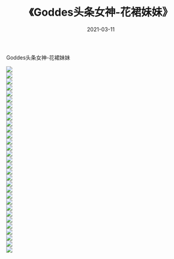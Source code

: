 ﻿---
layout: post
title:  《Goddes头条女神-花裙妹妹》
date:   2021-03-11
img: http://img.660000.xyz/Sharelink/网络美图/2021/Goddes头条女神-花裙妹妹/000.jpg
categories: [美女, 清纯, 唯美]
---

Goddes头条女神-花裙妹妹

  ![](http://img.660000.xyz/Sharelink/网络美图/2021/Goddes头条女神-花裙妹妹/001.jpg) <br> ![](http://img.660000.xyz/Sharelink/网络美图/2021/Goddes头条女神-花裙妹妹/002.jpg) <br> ![](http://img.660000.xyz/Sharelink/网络美图/2021/Goddes头条女神-花裙妹妹/003.jpg) <br> ![](http://img.660000.xyz/Sharelink/网络美图/2021/Goddes头条女神-花裙妹妹/004.jpg) <br> ![](http://img.660000.xyz/Sharelink/网络美图/2021/Goddes头条女神-花裙妹妹/005.jpg) <br> ![](http://img.660000.xyz/Sharelink/网络美图/2021/Goddes头条女神-花裙妹妹/006.jpg) <br> ![](http://img.660000.xyz/Sharelink/网络美图/2021/Goddes头条女神-花裙妹妹/007.jpg) <br> ![](http://img.660000.xyz/Sharelink/网络美图/2021/Goddes头条女神-花裙妹妹/008.jpg) <br> ![](http://img.660000.xyz/Sharelink/网络美图/2021/Goddes头条女神-花裙妹妹/009.jpg) <br> ![](http://img.660000.xyz/Sharelink/网络美图/2021/Goddes头条女神-花裙妹妹/010.jpg) <br> ![](http://img.660000.xyz/Sharelink/网络美图/2021/Goddes头条女神-花裙妹妹/011.jpg) <br> ![](http://img.660000.xyz/Sharelink/网络美图/2021/Goddes头条女神-花裙妹妹/012.jpg) <br> ![](http://img.660000.xyz/Sharelink/网络美图/2021/Goddes头条女神-花裙妹妹/013.jpg) <br> ![](http://img.660000.xyz/Sharelink/网络美图/2021/Goddes头条女神-花裙妹妹/014.jpg) <br> ![](http://img.660000.xyz/Sharelink/网络美图/2021/Goddes头条女神-花裙妹妹/015.jpg) <br> ![](http://img.660000.xyz/Sharelink/网络美图/2021/Goddes头条女神-花裙妹妹/016.jpg) <br> ![](http://img.660000.xyz/Sharelink/网络美图/2021/Goddes头条女神-花裙妹妹/017.jpg) <br> ![](http://img.660000.xyz/Sharelink/网络美图/2021/Goddes头条女神-花裙妹妹/018.jpg) <br> ![](http://img.660000.xyz/Sharelink/网络美图/2021/Goddes头条女神-花裙妹妹/019.jpg) <br> ![](http://img.660000.xyz/Sharelink/网络美图/2021/Goddes头条女神-花裙妹妹/020.jpg) <br> ![](http://img.660000.xyz/Sharelink/网络美图/2021/Goddes头条女神-花裙妹妹/021.jpg) <br> ![](http://img.660000.xyz/Sharelink/网络美图/2021/Goddes头条女神-花裙妹妹/022.jpg) <br> ![](http://img.660000.xyz/Sharelink/网络美图/2021/Goddes头条女神-花裙妹妹/023.jpg) <br> ![](http://img.660000.xyz/Sharelink/网络美图/2021/Goddes头条女神-花裙妹妹/024.jpg) <br> ![](http://img.660000.xyz/Sharelink/网络美图/2021/Goddes头条女神-花裙妹妹/025.jpg) <br> ![](http://img.660000.xyz/Sharelink/网络美图/2021/Goddes头条女神-花裙妹妹/026.jpg) <br> ![](http://img.660000.xyz/Sharelink/网络美图/2021/Goddes头条女神-花裙妹妹/027.jpg) <br> ![](http://img.660000.xyz/Sharelink/网络美图/2021/Goddes头条女神-花裙妹妹/028.jpg) <br> ![](http://img.660000.xyz/Sharelink/网络美图/2021/Goddes头条女神-花裙妹妹/029.jpg) <br> ![](http://img.660000.xyz/Sharelink/网络美图/2021/Goddes头条女神-花裙妹妹/030.jpg) <br> ![](http://img.660000.xyz/Sharelink/网络美图/2021/Goddes头条女神-花裙妹妹/031.jpg) <br>